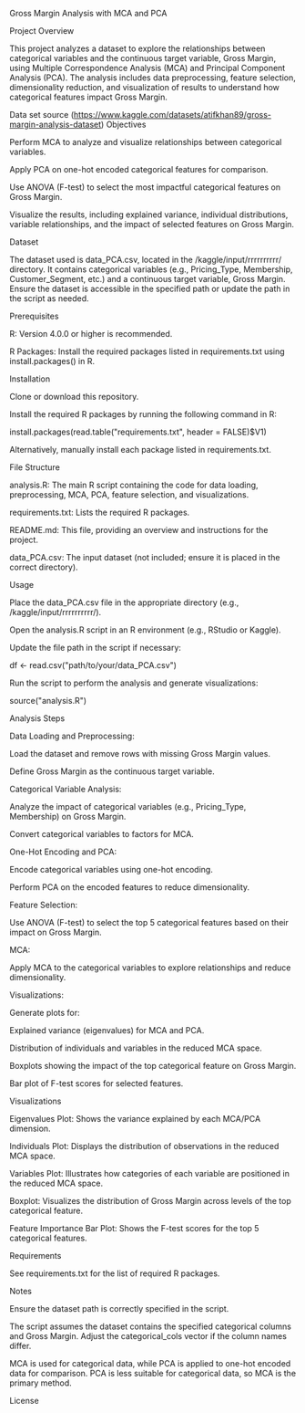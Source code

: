 Gross Margin Analysis with MCA and PCA

Project Overview

This project analyzes a dataset to explore the relationships between categorical variables and the continuous target variable, Gross Margin, using Multiple Correspondence Analysis (MCA) and Principal Component Analysis (PCA). The analysis includes data preprocessing, feature selection, dimensionality reduction, and visualization of results to understand how categorical features impact Gross Margin.

Data set source (https://www.kaggle.com/datasets/atifkhan89/gross-margin-analysis-dataset)
Objectives





Perform MCA to analyze and visualize relationships between categorical variables.



Apply PCA on one-hot encoded categorical features for comparison.



Use ANOVA (F-test) to select the most impactful categorical features on Gross Margin.



Visualize the results, including explained variance, individual distributions, variable relationships, and the impact of selected features on Gross Margin.

Dataset

The dataset used is data_PCA.csv, located in the /kaggle/input/rrrrrrrrrr/ directory. It contains categorical variables (e.g., Pricing_Type, Membership, Customer_Segment, etc.) and a continuous target variable, Gross Margin. Ensure the dataset is accessible in the specified path or update the path in the script as needed.

Prerequisites





R: Version 4.0.0 or higher is recommended.



R Packages: Install the required packages listed in requirements.txt using install.packages() in R.

Installation





Clone or download this repository.



Install the required R packages by running the following command in R:

install.packages(read.table("requirements.txt", header = FALSE)$V1)

Alternatively, manually install each package listed in requirements.txt.

File Structure





analysis.R: The main R script containing the code for data loading, preprocessing, MCA, PCA, feature selection, and visualizations.



requirements.txt: Lists the required R packages.



README.md: This file, providing an overview and instructions for the project.



data_PCA.csv: The input dataset (not included; ensure it is placed in the correct directory).

Usage





Place the data_PCA.csv file in the appropriate directory (e.g., /kaggle/input/rrrrrrrrrr/).



Open the analysis.R script in an R environment (e.g., RStudio or Kaggle).



Update the file path in the script if necessary:

df <- read.csv("path/to/your/data_PCA.csv")



Run the script to perform the analysis and generate visualizations:

source("analysis.R")

Analysis Steps





Data Loading and Preprocessing:





Load the dataset and remove rows with missing Gross Margin values.



Define Gross Margin as the continuous target variable.



Categorical Variable Analysis:





Analyze the impact of categorical variables (e.g., Pricing_Type, Membership) on Gross Margin.



Convert categorical variables to factors for MCA.



One-Hot Encoding and PCA:





Encode categorical variables using one-hot encoding.



Perform PCA on the encoded features to reduce dimensionality.



Feature Selection:





Use ANOVA (F-test) to select the top 5 categorical features based on their impact on Gross Margin.



MCA:





Apply MCA to the categorical variables to explore relationships and reduce dimensionality.



Visualizations:





Generate plots for:





Explained variance (eigenvalues) for MCA and PCA.



Distribution of individuals and variables in the reduced MCA space.



Boxplots showing the impact of the top categorical feature on Gross Margin.



Bar plot of F-test scores for selected features.

Visualizations





Eigenvalues Plot: Shows the variance explained by each MCA/PCA dimension.



Individuals Plot: Displays the distribution of observations in the reduced MCA space.



Variables Plot: Illustrates how categories of each variable are positioned in the reduced MCA space.



Boxplot: Visualizes the distribution of Gross Margin across levels of the top categorical feature.



Feature Importance Bar Plot: Shows the F-test scores for the top 5 categorical features.

Requirements

See requirements.txt for the list of required R packages.

Notes





Ensure the dataset path is correctly specified in the script.



The script assumes the dataset contains the specified categorical columns and Gross Margin. Adjust the categorical_cols vector if the column names differ.



MCA is used for categorical data, while PCA is applied to one-hot encoded data for comparison. PCA is less suitable for categorical data, so MCA is the primary method.

License